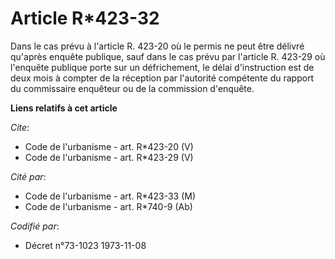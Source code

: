 # Article R*423-32

Dans le cas prévu à l'article R. 423-20 où le permis ne peut être délivré qu'après enquête publique, sauf dans le cas prévu
par l'article R. 423-29 où l'enquête publique porte sur un défrichement, le délai d'instruction est de deux mois à compter de
la réception par l'autorité compétente du rapport du commissaire enquêteur ou de la commission d'enquête.

**Liens relatifs à cet article**

_Cite_:

  - Code de l'urbanisme - art. R*423-20 (V)
  - Code de l'urbanisme - art. R*423-29 (V)

_Cité par_:

  - Code de l'urbanisme - art. R*423-33 (M)
  - Code de l'urbanisme - art. R*740-9 (Ab)

_Codifié par_:

  - Décret n°73-1023 1973-11-08
